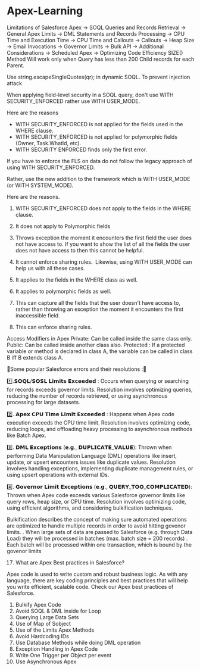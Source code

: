 # Apex-Learning

Limitations of Salesforce Apex
→ SOQL Queries and Records Retrieval
→ General Apex Limits
→ DML Statements and Records Processing
→ CPU Time and Execution Time
→ CPU Time and Callouts
→ Callouts
→ Heap Size
→ Email Invocations
→ Governor Limits
→ Bulk API
→ Additional Considerations
→ Scheduled Apex
→ Optimizing Code Efficiency
SIZE() Method Will work only when Query has less than 200 Child records for each Parent.


Use string.escapeSingleQuotes(qr); in dynamic SOQL. To prevent injection attack

When applying field-level security in a SOQL query, don't use WITH SECURITY_ENFORCED rather use WITH USER_MODE.

Here are the reasons

- WITH SECURITY_ENFORCED is not applied for the fields used in the WHERE clause.
- WITH SECURITY_ENFORCED is not applied for polymorphic fields (Owner, Task.WhatId, etc).
- WITH SECURITY ENFORCED finds only the first error.


If you have to enforce the FLS on data do not follow the legacy approach of using WITH SECURITY_ENFORCED.

Rather, use the new addition to the framework which is WITH USER_MODE (or WITH SYSTEM_MODE).

Here are the reasons.

1. WITH SECURITY_ENFORCED does not apply to the fields in the WHERE clause.
2. It does not apply to Polymorphic fields
3. Throws exception the moment it encounters the first field the user does not have access to. If you want to show the list of all the fields the user does not have access to then this cannot be helpful.
4. It cannot enforce sharing rules.
​
Likewise, using WITH USER_MODE can help us with all these cases.

1. It applies to the fields in the WHERE class as well.
2. It applies to polymorphic fields as well.
3. This can capture all the fields that the user doesn't have access to, rather than throwing an exception the moment it encounters the first inaccessible field.
4. This can enforce sharing rules. 

Access Modifiers in Apex
Private: Can be called inside the same class only.
Public: Can be called inside another class also. 
Protected : If a protected variable or method is declared in class A, the variable can be called in class B iff B extends class A. 

🚀Some popular Salesforce errors and their resolutions :🚀

1️⃣.𝗦𝗢𝗤𝗟/𝗦𝗢𝗦𝗟 𝗟𝗶𝗺𝗶𝘁𝘀 𝗘𝘅𝗰𝗲𝗲𝗱𝗲𝗱 : Occurs when querying or searching for records exceeds governor limits. Resolution involves optimizing queries, reducing the number of records retrieved, or using asynchronous processing for large datasets.

2️⃣. 𝗔𝗽𝗲𝘅 𝗖𝗣𝗨 𝗧𝗶𝗺𝗲 𝗟𝗶𝗺𝗶𝘁 𝗘𝘅𝗰𝗲𝗲𝗱𝗲𝗱 : Happens when Apex code execution exceeds the CPU time limit. Resolution involves optimizing code, reducing loops, and offloading heavy processing to asynchronous methods like Batch Apex.

3️⃣. 𝗗𝗠𝗟 𝗘𝘅𝗰𝗲𝗽𝘁𝗶𝗼𝗻𝘀 (𝗲.𝗴., 𝗗𝗨𝗣𝗟𝗜𝗖𝗔𝗧𝗘_𝗩𝗔𝗟𝗨𝗘): Thrown when performing Data Manipulation Language (DML) operations like insert, update, or upsert encounters issues like duplicate values. Resolution involves handling exceptions, implementing duplicate management rules, or using upsert operations with external IDs.

4️⃣. 𝗚𝗼𝘃𝗲𝗿𝗻𝗼𝗿 𝗟𝗶𝗺𝗶𝘁 𝗘𝘅𝗰𝗲𝗽𝘁𝗶𝗼𝗻𝘀 (𝗲.𝗴., 𝗤𝗨𝗘𝗥𝗬_𝗧𝗢𝗢_𝗖𝗢𝗠𝗣𝗟𝗜𝗖𝗔𝗧𝗘𝗗): Thrown when Apex code exceeds various Salesforce governor limits like query rows, heap size, or CPU time. Resolution involves optimizing code, using efficient algorithms, and considering bulkification techniques.

Bulkification describes the concept of making sure automated operations are optimized
to handle multiple records in order to avoid hitting govenor limits.
. When large sets of data are passed to Salesforce (e.g. through Data Load) they will be
processed in batches (max. batch size = 200 records)
. Each batch will be processed within one transaction, which is bound by the govenor limits

17. What are Apex Best practices in Salesforce?

Apex code is used to write custom and robust business logic. As with any language, there are key coding principles
and best practices that will help you write efficient, scalable code. Check our Apex best practices of Salesforce.

1. Bulkify Apex Code
2. Avoid SOQL & DML inside for Loop
3. Querying Large Data Sets
4. Use of Map of Sobject
5. Use of the Limits Apex Methods
6. Avoid Hardcoding IDs
7. Use Database Methods while doing DML operation
8. Exception Handling in Apex Code
9. Write One Trigger per Object per event
10. Use Asynchronous Apex